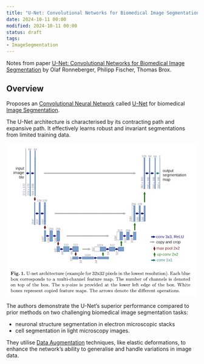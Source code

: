 ```yaml
---
title: "U-Net: Convolutional Networks for Biomedical Image Segmentation"
date: 2024-10-11 00:00
modified: 2024-10-11 00:00
status: draft
tags:
- ImageSegmentation
---
```


Notes from paper [U-Net: Convolutional Networks for Biomedical Image Segmentation](https://arxiv.org/abs/1505.04597) by Olaf Ronneberger, Philipp Fischer, Thomas Brox.

## Overview

Proposes an [Convolutional Neural Network](../permanent/convolutional-neural-network.md) called [U-Net](U-Net) for biomedical [Image Segmentation](../permanent/image-segmentation.md).

The U-Net architecture is characterised by its contracting path and expansive path. It effectively learns robust and invariant segmentations from limited training data. 

![Figure 1 from U-Net paper](../_media/u-net-convolutional-networks-for-biomedical-image-segmentation-fig-1.png)

The authors demonstrate the U-Net’s superior performance compared to prior methods on two challenging biomedical image segmentation tasks:
- neuronal structure segmentation in electron microscopic stacks
- cell segmentation in light microscopy images.

They utilise [Data Augmentation](../../../permanent/data-augmentation.md) techniques, like elastic deformations, to enhance the network’s ability to generalise and handle variations in image data.